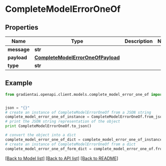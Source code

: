 # CompleteModelErrorOneOf


## Properties
Name | Type | Description | Notes
------------ | ------------- | ------------- | -------------
**message** | **str** |  | 
**payload** | [**CompleteModelErrorOneOfPayload**](CompleteModelErrorOneOfPayload.md) |  | 
**type** | **str** |  | 

## Example

```python
from gradientai.openapi.client.models.complete_model_error_one_of import CompleteModelErrorOneOf


json = "{}"
# create an instance of CompleteModelErrorOneOf from a JSON string
complete_model_error_one_of_instance = CompleteModelErrorOneOf.from_json(json)
# print the JSON string representation of the object
print CompleteModelErrorOneOf.to_json()

# convert the object into a dict
complete_model_error_one_of_dict = complete_model_error_one_of_instance.to_dict()
# create an instance of CompleteModelErrorOneOf from a dict
complete_model_error_one_of_form_dict = complete_model_error_one_of.from_dict(complete_model_error_one_of_dict)
```
[[Back to Model list]](../README.md#documentation-for-models) [[Back to API list]](../README.md#documentation-for-api-endpoints) [[Back to README]](../README.md)


